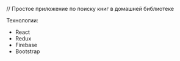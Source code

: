 // Простое приложение по поиску книг в домашней библиотеке

Технологии:
- React
- Redux
- Firebase
- Bootstrap
